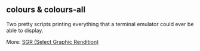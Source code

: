 ## colours & colours-all
Two pretty scripts printing everything that
a terminal emulator could ever be able to display.

More: [SGR (Select Graphic Rendition)](https://en.wikipedia.org/wiki/ANSI_escape_code#graphics)

